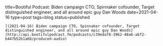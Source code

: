 
title=Bootiful Podcast: Biden campaign CTO, Spinnaker cofounder, Target distinguished engineer, and all around epic guy Dan Woods
date=2021-04-16
type=post
tags=blog
status=published
~~~~~~
[(2021-04-16) Biden campaign CTO, Spinnaker cofounder, Target distinguished engineer, and all around epic guy Dan Woods](http://api.bootifulpodcast.fm/podcasts/c39eda76-3962-48a6-abf2-b447b52b1a68/produced-audio) 
            